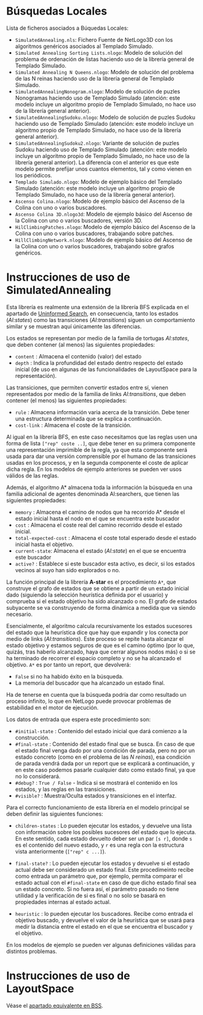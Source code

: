 # Búsquedas Locales

Lista de ficheros asociados a Búquedas Locales:

+ `SimulatedAnnealing.nls`:	Fichero Fuente de NetLogo3D con los algoritmos genéricos asociados al Templado Simulado.
+ `Simulated Annealing Sorting Lists.nlogo`:	Modelo de solución del problema de ordenación de listas haciendo uso de la librería general de Templado Simulado.
+ `Simulated Annealing N Queens.nlogo`:	Modelo de solución del problema de las N reinas haciendo uso de la librería general de Templado Simulado.
+ `SimulatedAnnealingNonogram.nlogo`: Modelo de solución de puzles Nonogramas haciendo uso de Templado Simulado (atención: este modelo incluye un algoritmo propio de Templado Simulado, no hace uso de la librería general anterior).
+ `SimulatedAnnealingSudoku.nlogo`: Modelo de solución de puzles Sudoku haciendo uso de Templado Simulado (atención: este modelo incluye un algoritmo propio de Templado Simulado, no hace uso de la librería general anterior).
+ `SimulatedAnnealingSudoku2.nlogo`: Variante de solución de puzles Sudoku haciendo uso de Templado Simulado (atención: este modelo incluye un algoritmo propio de Templado Simulado, no hace uso de la librería general anterior). La diferencia con el anterior es que este modelo permite prefijar unos cuantos elementos, tal y como vienen en los periódicos.
+ `Templado Simulado.nlogo`:	Modelo de ejemplo básico del Templado Simulado (atención: este modelo incluye un algoritmo propio de Templado Simulado, no hace uso de la librería general anterior). 
+ `Ascenso Colina.nlogo`:	Modelo de ejemplo básico del Ascenso de la Colina con uno o varios buscadores. 
+ `Ascenso Colina 3D.nlogo3d`:	Modelo de ejemplo básico del Ascenso de la Colina con uno o varios buscadores, versión 3D. 
+ `HilClimbingPatches.nlogo`:	Modelo de ejemplo básico del Ascenso de la Colina con uno o varios buscadores, trabajando sobre patches. 
+ `HillClimbingNetwork.nlogo`:	Modelo de ejemplo básico del Ascenso de la Colina con uno o varios buscadores, trabajando sobre grafos genéricos. 

# Instrucciones de uso de SimulatedAnnealing

Esta librería es realmente una extensión de la librería BFS explicada en el apartado de [Uninformed Search](https://github.com/fsancho/IA/tree/master/02.%20Uninformed%20Search), en consecuencia, tanto los estados (_AI:states_) como las transiciones (_AI:transitions_) siguen un comportamiento similar y se muestran aquí únicamente las diferencias.

Los estados se representan por medio de la familia de tortugas _AI:states_, que deben contener (al menos) las siguientes propiedades:

+ `content` : Almacena el contenido (valor) del estado
+ `depth` : Indica la profundidad del estado dentro respecto del estado inicial (de uso en algunas de las funcionalidades de LayoutSpace para la representación).

Las transiciones, que permiten convertir estados entre sí, vienen representados por medio de la familia de links _AI:transitions_, que deben contener (el menos) las siguientes propiedades:

+ `rule` : Almacena información varia acerca de la transición. Debe tener una estructura determinada que se explica a continuación.
+ `cost-link` : Almacena el coste de la transición.

Al igual en la librería BFS, en este caso necesitamos que las reglas usen una forma de lista `["rep" coste ..]`,  que debe tener en su primera componente una representación imprimible de la regla, ya que esta componente será usada para dar una versión comprensible por el humano de las transiciones usadas en los procesos, y en la segunda componente el coste de aplicar dicha regla. En los modelos de ejemplo anteriores se pueden ver usos válidos de las reglas.

Además, el algoritmo A* almacena toda la información la búsqueda en una familia adicional de agentes denominada AI:searchers, que tienen las siguientes propiedades:

+ `memory` : Almacena el camino de nodos que ha recorrido A* desde el estado inicial hasta el nodo en el que se encuentra este buscador
+ `cost` : Almacena el coste real del camino recorrido desde el estado inicial.
+ `total-expected-cost` : Almacena el coste total esperado desde el estado inicial hasta el objetivo.
+ `current-state`: Almacena el estado (_AI:state_) en el que se encuentra este buscador
+ `active?` : Establece si este buscador esta activo, es decir, si los estados vecinos al suyo han sido explorados o no.

La función principal de la librería **A-star** es el procedimiento `A*`, que construye el grafo de estados que se obtiene a partir de un estado inicial dado (siguiendo la selección heurística definida por el usuario) y comprueba si el estado objetivo ha sido alcanzado o no. El grafo de estados subyacente se va construyendo de forma dinámica a medida que va siendo necesario. 

Esencialmente, el algoritmo calcula recursivamente los estados sucesores del estado que la heurística dice que hay que expandir y los conecta por medio de links (_AI:transitions_). Este proceso se repite hasta alcanzar el estado objetivo y estamos seguros de que es el camino óptimo (por lo que, quizás, tras haberlo alcanzado, haya que cerrar algunos nodos más) o si se ha terminado de recorrer el espacio completo y no se ha alcanzado el objetivo. `A*` es por tanto un report, que devolverá:

+ `False` si no ha habido éxito en la búsqueda.
+ La memoria del buscador que ha alcanzado un estado final.

Ha de tenerse en cuenta que la búsqueda podría dar como resultado un proceso infinito, lo que en NetLogo puede provocar problemas de estabilidad en el motor de ejecución.

Los datos de entrada que espera este procedimiento son:

+ `#initial-state` : Contenido del estado inicial que dará comienzo a la construcción.
+ `#final-state` : Contenido del estado final que se busca. En caso de que el estado final venga dado por una condición de parada, pero no por un estado concreto (como en el problema de las _N reinas_), esa condición de parada vendrá dada por un report que se explicará a continuación, y en este caso podemos pasarle cualquier dato como estado final, ya que no lo considerará.
+ `#debug?` : `True / False` - Indica si se mostrará el contenido en los estados, y las reglas en las transiciones.
+ `#visible?` : Muestra/Oculta estados y transiciones en el interfaz.

Para el correcto funcionamiento de esta librería en el modelo principal se deben definir las siguientes funciones:

+ `children-states` : Lo pueden ejecutar los estados, y devuelve una lista con información sobre los posibles sucesores del estado que lo ejecuta. En este sentido, cada estado devuelto deber ser un par `[s r]`, donde `s` es el contenido del nuevo estado, y `r` es una regla con la estructura vista anteriormente (`["rep" c ...]`).

+ `final-state?` : Lo pueden ejecutar los estados y devuelve si el estado actual debe ser considerado un estado final. Este procedimeinto recibe como entrada un parámetro que, por ejemplo, permita comparar el estado actual con el `#final-state` en caso de que dicho estado final sea un estado concreto. Si no fuera así, el parámetro pasado no tiene utilidad y la verificación de si es final o no solo se basará en propiedades internas al estado actual.

+ `heuristic` : lo pueden ejecutar los buscadores. Recibe como entrada el objetivo buscado, y devuelve el valor de la heurística que se usará para medir la distancia entre el estado en el que se encuentra el buscador y el objetivo.

En los modelos de ejemplo se pueden ver algunas definiciones válidas para distintos problemas.

# Instrucciones de uso de LayoutSpace

Véase el [apartado equivalente en BSS](https://github.com/fsancho/IA/blob/master/01.%20State%20Space%20Search/README.md).
